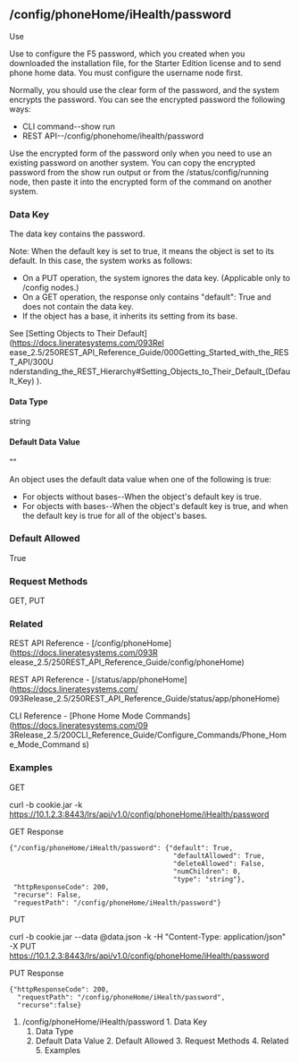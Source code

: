 ## /config/phoneHome/iHealth/password

Use

Use to configure the F5 password, which you created when you downloaded the
installation file, for the Starter Edition license and to send phone home
data. You must configure the username node first.

Normally, you should use the clear form of the password, and the system
encrypts the password. You can see the encrypted password the following ways:

  * CLI command--show run
  * REST API--/config/phonehome/ihealth/password

Use the encrypted form of the password only when you need to use an existing
password on another system. You can copy the encrypted password from the show
run output or from the /status/config/running node, then paste it into the
encrypted form of the command on another system.

### Data Key

The data key contains the password.

Note: When the default key is set to true, it means the object is set to its
default. In this case, the system works as follows:

  * On a PUT operation, the system ignores the data key. (Applicable only to /config nodes.)
  * On a GET operation, the response only contains "default": True and does not contain the data key.
  * If the object has a base, it inherits its setting from its base.

See [Setting Objects to Their Default](https://docs.lineratesystems.com/093Rel
ease_2.5/250REST_API_Reference_Guide/000Getting_Started_with_the_REST_API/300U
nderstanding_the_REST_Hierarchy#Setting_Objects_to_Their_Default_(Default_Key)
).

#### Data Type

string

#### Default Data Value

""

An object uses the default data value when one of the following is true:

  * For objects without bases--When the object's default key is true.
  * For objects with bases--When the object's default key is true, and when the default key is true for all of the object's bases.

### Default Allowed

True

### Request Methods

GET, PUT

### Related

REST API Reference - [/config/phoneHome](https://docs.lineratesystems.com/093R
elease_2.5/250REST_API_Reference_Guide/config/phoneHome)

REST API Reference - [/status/app/phoneHome](https://docs.lineratesystems.com/
093Release_2.5/250REST_API_Reference_Guide/status/app/phoneHome)

CLI Reference - [Phone Home Mode Commands](https://docs.lineratesystems.com/09
3Release_2.5/200CLI_Reference_Guide/Configure_Commands/Phone_Home_Mode_Command
s)

### Examples

GET

curl -b cookie.jar -k
https://10.1.2.3:8443/lrs/api/v1.0/config/phoneHome/iHealth/password

GET Response

    
    
    {"/config/phoneHome/iHealth/password": {"default": True,
                                             "defaultAllowed": True,
                                             "deleteAllowed": False,
                                             "numChildren": 0,
                                             "type": "string"},
     "httpResponseCode": 200,
     "recurse": False,
     "requestPath": "/config/phoneHome/iHealth/password"}
    

PUT

curl -b cookie.jar --data @data.json -k -H "Content-Type: application/json" -X
PUT https://10.1.2.3:8443/lrs/api/v1.0/config/phoneHome/iHealth/password

PUT Response

    
    
    {"httpResponseCode": 200,
      "requestPath": "/config/phoneHome/iHealth/password",
      "recurse":false}

  1. /config/phoneHome/iHealth/password
    1. Data Key
      1. Data Type
      2. Default Data Value
    2. Default Allowed
    3. Request Methods
    4. Related
    5. Examples

